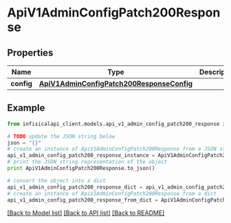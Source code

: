 # ApiV1AdminConfigPatch200Response


## Properties
Name | Type | Description | Notes
------------ | ------------- | ------------- | -------------
**config** | [**ApiV1AdminConfigPatch200ResponseConfig**](ApiV1AdminConfigPatch200ResponseConfig.md) |  | 

## Example

```python
from infisicalapi_client.models.api_v1_admin_config_patch200_response import ApiV1AdminConfigPatch200Response

# TODO update the JSON string below
json = "{}"
# create an instance of ApiV1AdminConfigPatch200Response from a JSON string
api_v1_admin_config_patch200_response_instance = ApiV1AdminConfigPatch200Response.from_json(json)
# print the JSON string representation of the object
print ApiV1AdminConfigPatch200Response.to_json()

# convert the object into a dict
api_v1_admin_config_patch200_response_dict = api_v1_admin_config_patch200_response_instance.to_dict()
# create an instance of ApiV1AdminConfigPatch200Response from a dict
api_v1_admin_config_patch200_response_from_dict = ApiV1AdminConfigPatch200Response.from_dict(api_v1_admin_config_patch200_response_dict)
```
[[Back to Model list]](../README.md#documentation-for-models) [[Back to API list]](../README.md#documentation-for-api-endpoints) [[Back to README]](../README.md)


